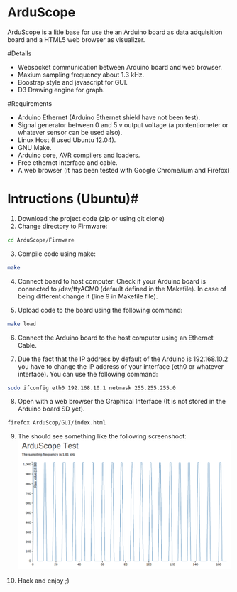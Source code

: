 ArduScope
=========

ArduScope is a litle base for use the an Arduino board as data adquisition board and a HTML5 web browser as visualizer.

#Details
* Websocket communication between Arduino board and web browser.
* Maxium sampling frequency about 1.3 kHz.
* Boostrap style and javascript for GUI.
* D3 Drawing engine for graph.

#Requirements
* Arduino Ethernet (Arduino Ethernet shield have not been test).
* Signal generator between 0 and 5 v output voltage (a pontentiometer or whatever sensor can be used also).
* Linux Host (I used Ubuntu 12.04).
* GNU Make.
* Arduino core, AVR compilers and loaders.
* Free ethernet interface and cable.
* A web browser (it has been tested with Google Chrome/ium and Firefox)

# Intructions (Ubuntu)#
1. Download the project code (zip or using git clone)
2. Change directory to Firmware:
```sh
cd ArduScope/Firmware
```
3. Compile code using make:
```sh
make
```
4. Connect board to host computer. Check if your Arduino board is connected to /dev/ttyACM0 (default defined in the Makefile). In case of being different change it (line 9 in Makefile file).

5. Upload code to the board using the following command:
```sh
make load
```

6. Connect the Arduino board to the host computer using an Ethernet Cable.

7. Due the fact that the IP address by default of the Arduino is 192.168.10.2 you have to change the IP address of your interface (eth0 or whatever interface). You can use the following command:
```sh
sudo ifconfig eth0 192.168.10.1 netmask 255.255.255.0
```

8. Open with a web browser the Graphical Interface (It is not stored in the Arduino board SD yet).

```sh
firefox ArduScop/GUI/index.html 
```

9. The should see something like the following screenshoot:
![alt text](https://github.com/xarteaga/ArduScope/blob/master/screenshots/pwmGraph.png?raw=true "Waveform Screenshot")

10. Hack and enjoy ;)

